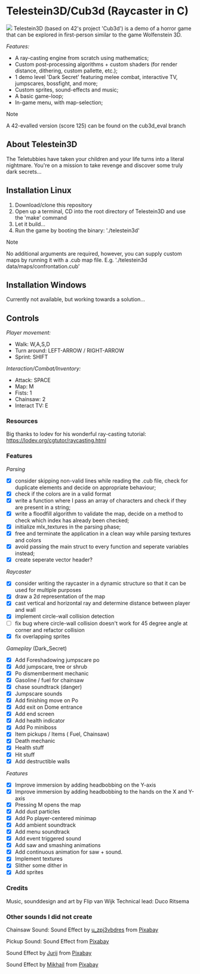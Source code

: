 # Telestein3D/Cub3d (Raycaster in C)
![](https://github.com/fvan-wij/Cub3d_Telestein3D/blob/main/telestein.gif)
Telestein3D (based on 42's project 'Cub3d') is a demo of a horror game that can be explored in first-person similar to the game Wolfenstein 3D.

_Features:_
- A ray-casting engine from scratch using mathematics;
- Custom post-processing algorithms + custom shaders (for render distance, dithering, custom pallette, etc.);
- 1 demo level 'Dark Secret' featuring melee combat, interactive TV, jumpscares, bossfight, and more;
- Custom sprites, sound-effects and music;
- A basic game-loop;
- In-game menu, with map-selection;
> [!NOTE]
> A 42-evalled version (score 125) can be found on the cub3d_eval branch

## About Telestein3D
The Teletubbies have taken your children and your life turns into a literal nightmare. You're on a mission to take revenge and discover some truly dark secrets...

## Installation Linux
1. Download/clone this repository
2. Open up a terminal, CD into the root directory of Telestein3D and use the 'make' command
3. Let it build...
4. Run the game by booting the binary: './telestein3d'
> [!NOTE]
> No additional arguments are required, however, you can supply custom maps by running it with a .cub map file. E.g. './telestein3d data/maps/confrontation.cub'

## Installation Windows
Currently not available, but working towards a solution...

## Controls
_Player movement:_
- Walk: W,A,S,D
- Turn around: LEFT-ARROW / RIGHT-ARROW
- Sprint: SHIFT

_Interaction/Combat/Inventory:_
- Attack: SPACE
- Map: M
- Fists: 1
- Chainsaw: 2
- Interact TV: E

### Resources
Big thanks to lodev for his wonderful ray-casting tutorial:
https://lodev.org/cgtutor/raycasting.html

### Features

*Parsing*
- [x] consider skipping non-valid lines while reading the .cub file, check for duplicate elements and decide on appropriate behaviour;
- [x] check if the colors are in a valid format
- [x] write a function where I pass an array of characters and check if they are present in a string;
- [x] write a floodfill algorithm to validate the map, decide on a method to check which index has already been checked;
- [x] initialize mlx_textures in the parsing phase;
- [x] free and terminate the application in a clean way while parsing textures and colors
- [x] avoid passing the main struct to every function and seperate variables instead;
- [x] create seperate vector header?

*Raycaster*

- [x] consider writing the raycaster in a dynamic structure so that it can be used for multiple purposes
- [x] draw a 2d representation of the map
- [x] cast vertical and horizontal ray and determine distance between player and wall
- [x] implement circle-wall collision detection
- [ ] fix bug where circle-wall collision doesn't work for 45 degree angle at corner and refactor collision
- [x] fix overlapping sprites

*Gameplay* (Dark_Secret)
- [x] Add Foreshadowing jumpscare po
- [x] Add jumpscare, tree or shrub
- [x] Po dismemberment mechanic
- [x] Gasoline / fuel for chainsaw
- [x] chase soundtrack (danger)
- [x] Jumpscare sounds
- [x] Add finishing move on Po
- [x] Add exit on Dome entrance
- [x] Add end screen
- [x] Add health indicator
- [x] Add Po miniboss
- [x] Item pickups / Items ( Fuel, Chainsaw)
- [x] Death mechanic
- [x] Health stuff
- [x] Hit stuff
- [x] Add destructible walls

*Features*
- [x] Improve immersion by adding headbobbing on the Y-axis
- [x] Improve immersion by adding headbobbing to the hands on the X and Y-axis
- [x] Pressing M opens the map
- [x] Add dust particles
- [x] Add Po player-centered minimap
- [x] Add ambient soundtrack
- [x] Add menu soundtrack
- [x] Add event triggered sound
- [x] Add saw and smashing animations
- [x] Add continuous animation for saw + sound.
- [x] Implement textures
- [x] Slither some dither in
- [x] Add sprites

### Credits
Music, sounddesign and art by Flip van Wijk
Technical lead: Duco Ritsema

### Other sounds I did not create
Chainsaw Sound:
Sound Effect by <a href="https://pixabay.com/users/u_zpj3vbdres-31862813/?utm_source=link-attribution&utm_medium=referral&utm_campaign=music&utm_content=128369">u_zpj3vbdres</a> from <a href="https://pixabay.com/sound-effects//?utm_source=link-attribution&utm_medium=referral&utm_campaign=music&utm_content=128369">Pixabay</a>

Pickup Sound:
Sound Effect from <a href="https://pixabay.com/?utm_source=link-attribution&utm_medium=referral&utm_campaign=music&utm_content=37089">Pixabay</a>

Sound Effect by <a href="https://pixabay.com/users/soundreality-31074404/?utm_source=link-attribution&utm_medium=referral&utm_campaign=music&utm_content=128320">Jurij</a> from <a href="https://pixabay.com//?utm_source=link-attribution&utm_medium=referral&utm_campaign=music&utm_content=128320">Pixabay</a>

Sound Effect by <a href="https://pixabay.com/users/soundsforyou-4861230/?utm_source=link-attribution&utm_medium=referral&utm_campaign=music&utm_content=129073">Mikhail</a> from <a href="https://pixabay.com//?utm_source=link-attribution&utm_medium=referral&utm_campaign=music&utm_content=129073">Pixabay</a>
